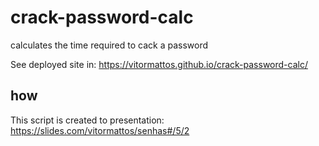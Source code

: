 # crack-password-calc
calculates the time required to cack a password

See deployed site in:
https://vitormattos.github.io/crack-password-calc/

## how

This script is created to presentation:
https://slides.com/vitormattos/senhas#/5/2
